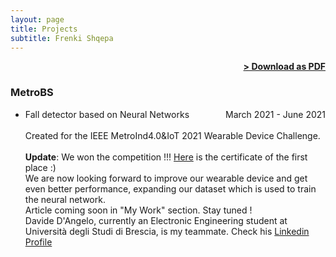 ```yaml
---
layout: page
title: Projects
subtitle: Frenki Shqepa
---
```


<span style="float: right; "><a href="{{ 'assets/resume.pdf' | prepend: site.baseurl }}"><strong>> Download as PDF</strong></a> </span>
<br>

### MetroBS
- Fall detector based on Neural Networks <span style="float: right; ">March 2021 - June 2021</span>  
<br/>Created for the IEEE MetroInd4.0&IoT 2021 Wearable Device Challenge.  
<br/>**Update**: We won the competition !!! [Here](https://drive.google.com/file/d/1QnfsOkYyCZfwIgRZQGb566gBPrOZJ34J/view) is the certificate of the first place :)
<br/>We are now looking forward to improve our wearable device and get even better performance, expanding our dataset which is used to train the neural network. 
<br/>Article coming soon in "My Work" section. Stay tuned !
<br/>Davide D'Angelo, currently an Electronic Engineering student at Università degli Studi di Brescia, is my teammate. Check his [Linkedin Profile](https://www.linkedin.com/in/davide-d-angelo-147447115/)
 


